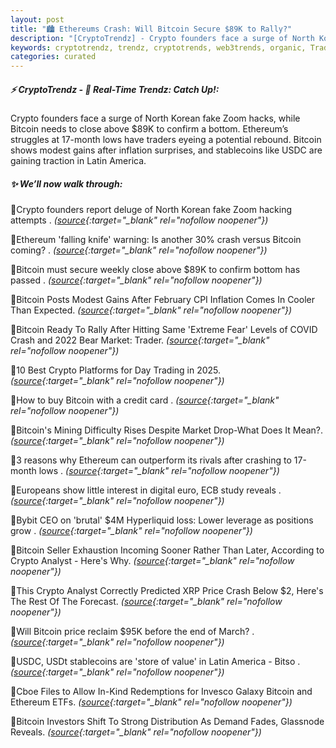 ```yaml
---
layout: post
title: "🏙️ Ethereums Crash: Will Bitcoin Secure $89K to Rally?"
description: "[CryptoTrendz] - Crypto founders face a surge of North Korean fake Zoom hacks, while Bitcoin needs to close above $89K to confirm a bottom. Ethereum’s struggles at 17-month lows have traders eyeing a potential rebound. Bitcoin shows modest gains after inflation surprises, and stablecoins like USDC are gaining traction in Latin America."
keywords: cryptotrendz, trendz, cryptotrends, web3trends, organic, Trading, Analyst, stablecoins, Market, digital, Ethereum, CEO, USDt, Crypto, Bitcoin, XRP, Investors, Mining
categories: curated
---
```


##### ⚡ CryptoTrendz - 📌 *Real-Time Trendz: Catch Up!:*

Crypto founders face a surge of North Korean fake Zoom hacks, while Bitcoin needs to close above $89K to confirm a bottom. Ethereum’s struggles at 17-month lows have traders eyeing a potential rebound. Bitcoin shows modest gains after inflation surprises, and stablecoins like USDC are gaining traction in Latin America.

##### ✨ *We’ll now walk through:*


🔹Crypto founders report deluge of North Korean fake Zoom hacking attempts . *([source](https://s.avyag.com/z54w){:target="_blank" rel="nofollow noopener"})*

🔹Ethereum 'falling knife' warning: Is another 30% crash versus Bitcoin coming? . *([source](https://s.avyag.com/hfgr){:target="_blank" rel="nofollow noopener"})*

🔹Bitcoin must secure weekly close above $89K to confirm bottom has passed . *([source](https://s.avyag.com/5wy9){:target="_blank" rel="nofollow noopener"})*

🔹Bitcoin Posts Modest Gains After February CPI Inflation Comes In Cooler Than Expected. *([source](https://s.avyag.com/qr5t){:target="_blank" rel="nofollow noopener"})*

🔹Bitcoin Ready To Rally After Hitting Same 'Extreme Fear' Levels of COVID Crash and 2022 Bear Market: Trader. *([source](https://s.avyag.com/jnlm){:target="_blank" rel="nofollow noopener"})*

🔹10 Best Crypto Platforms for Day Trading in 2025. *([source](https://s.avyag.com/pexn){:target="_blank" rel="nofollow noopener"})*

🔹How to buy Bitcoin with a credit card . *([source](https://s.avyag.com/snht){:target="_blank" rel="nofollow noopener"})*

🔹Bitcoin's Mining Difficulty Rises Despite Market Drop-What Does It Mean?. *([source](https://s.avyag.com/dy7v){:target="_blank" rel="nofollow noopener"})*

🔹3 reasons why Ethereum can outperform its rivals after crashing to 17-month lows . *([source](https://s.avyag.com/q0p7){:target="_blank" rel="nofollow noopener"})*

🔹Europeans show little interest in digital euro, ECB study reveals . *([source](https://s.avyag.com/yj0k){:target="_blank" rel="nofollow noopener"})*

🔹Bybit CEO on 'brutal' $4M Hyperliquid loss: Lower leverage as positions grow . *([source](https://s.avyag.com/szp0){:target="_blank" rel="nofollow noopener"})*

🔹Bitcoin Seller Exhaustion Incoming Sooner Rather Than Later, According to Crypto Analyst - Here's Why. *([source](https://s.avyag.com/0fyy){:target="_blank" rel="nofollow noopener"})*

🔹This Crypto Analyst Correctly Predicted XRP Price Crash Below $2, Here's The Rest Of The Forecast. *([source](https://s.avyag.com/t180){:target="_blank" rel="nofollow noopener"})*

🔹Will Bitcoin price reclaim $95K before the end of March? . *([source](https://s.avyag.com/82r2){:target="_blank" rel="nofollow noopener"})*

🔹USDC, USDt stablecoins are 'store of value' in Latin America - Bitso . *([source](https://s.avyag.com/gvkf){:target="_blank" rel="nofollow noopener"})*

🔹Cboe Files to Allow In-Kind Redemptions for Invesco Galaxy Bitcoin and Ethereum ETFs. *([source](https://s.avyag.com/3p8s){:target="_blank" rel="nofollow noopener"})*

🔹Bitcoin Investors Shift To Strong Distribution As Demand Fades, Glassnode Reveals. *([source](https://s.avyag.com/cntl){:target="_blank" rel="nofollow noopener"})*

